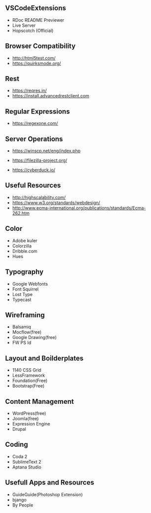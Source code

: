 ## VSCodeExtensions
- RDoc README Previewer
- Live Server
- Hopscotch (Official)

## Browser Compatibility
- http://html5test.com/
- https://quirksmode.org/

## Rest
- https://reqres.in/
- https://install.advancedrestclient.com

## Regular Expressions
- https://regexone.com/

## Server Operations
- https://winscp.net/eng/index.php
- https://filezilla-project.org/

- https://cyberduck.io/


## Useful Resources
- http://highscalability.com/
- https://www.w3.org/standards/webdesign/
- http://www.ecma-international.org/publications/standards/Ecma-262.htm

## Color
- Adobe kuler
- Colorzilla
- Dribble.com
- Hues

## Typography
- Google Webfonts
- Font Squirrel
- Lost Type
- Typecast

## Wireframing
- Balsamiq
- Mocflow(free)
- Google Drawing(free)
- FW PS Id

## Layout and Boilderplates
- 1140 CSS Grid
- LessFramework
- Foundation(Free)
- Bootstrap(Free)

## Content Management
- WordPress(free)
- Joomla(free)
- Expression Engine
- Drupal

## Coding
- Coda 2
- SublimeText 2
- Aptana Studio

## Usefull Apps and Resources
- GuideGuide(Photoshop Extension)
- bjango
- By People
